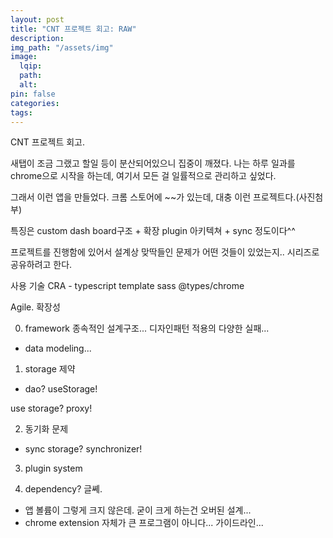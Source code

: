 ```yaml
---
layout: post
title: "CNT 프로젝트 회고: RAW"
description:
img_path: "/assets/img"
image:
  lqip:
  path:
  alt:
pin: false
categories:
tags:
---
```


CNT 프로젝트 회고.

새탭이 조금 그랬고
할일 등이 분산되어있으니 집중이 깨졌다.
나는 하루 일과를 chrome으로 시작을 하는데, 여기서 모든 걸 일률적으로 관리하고 싶었다.

그래서 이런 앱을 만들었다.
크롬 스토어에 ~~가 있는데, 대충 이런 프로젝트다.(사진첨부)

특징은 custom dash board구조 + 확장 plugin 아키텍쳐 + sync 정도이다^^

프로젝트를 진행함에 있어서 설계상 맞딱들인 문제가 어떤 것들이 있었는지.. 시리즈로 공유하려고 한다.

사용 기술
CRA - typescript template
sass
@types/chrome

Agile. 확장성

0. framework 종속적인 설계구조... 디자인패턴 적용의 다양한 실패...

- data modeling...

1. storage 제약

- dao? useStorage!

use storage? proxy!

2. 동기화 문제

- sync storage? synchronizer!

3. plugin system

4. dependency? 글쎼.

- 앱 볼륨이 그렇게 크지 않은데. 굳이 크게 하는건 오버된 설계...
- chrome extension 자체가 큰 프로그램이 아니다... 가이드라인...
